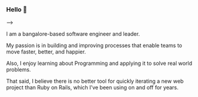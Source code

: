 ### Hello 👋


<!--	<!--
**rankit-ranjan/rankit-ranjan** is a ✨ _special_ ✨ repository because its `README.md` (this file) appears on your GitHub profile.	**rankit-ranjan/rankit-ranjan** is a ✨ _special_ ✨ repository because its `README.md` (this file) appears on your GitHub profile.
@@ -14,3 +14,13 @@ Here are some ideas to get you started:
- 😄 Pronouns: ...	- 😄 Pronouns: ...
- ⚡ Fun fact: ...	- ⚡ Fun fact: ...
-->	-->

I am a bangalore-based software engineer and leader.

My passion is in building and improving processes that enable teams to move faster, better, and happier.

Also, I enjoy learning about Programming and applying it to solve real world problems.

That said, I believe there is no better tool for quickly iterating a new web project than Ruby on Rails, which I’ve been using on and off for years.
